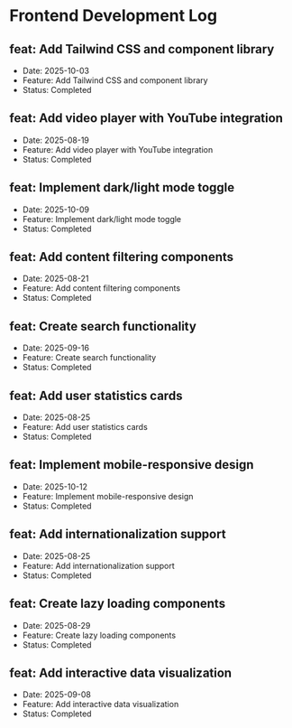 # Frontend Development Log


## feat: Add Tailwind CSS and component library
- Date: 2025-10-03
- Feature: Add Tailwind CSS and component library
- Status: Completed

## feat: Add video player with YouTube integration
- Date: 2025-08-19
- Feature: Add video player with YouTube integration
- Status: Completed

## feat: Implement dark/light mode toggle
- Date: 2025-10-09
- Feature: Implement dark/light mode toggle
- Status: Completed

## feat: Add content filtering components
- Date: 2025-08-21
- Feature: Add content filtering components
- Status: Completed

## feat: Create search functionality
- Date: 2025-09-16
- Feature: Create search functionality
- Status: Completed

## feat: Add user statistics cards
- Date: 2025-08-25
- Feature: Add user statistics cards
- Status: Completed

## feat: Implement mobile-responsive design
- Date: 2025-10-12
- Feature: Implement mobile-responsive design
- Status: Completed

## feat: Add internationalization support
- Date: 2025-08-25
- Feature: Add internationalization support
- Status: Completed

## feat: Create lazy loading components
- Date: 2025-08-29
- Feature: Create lazy loading components
- Status: Completed

## feat: Add interactive data visualization
- Date: 2025-09-08
- Feature: Add interactive data visualization
- Status: Completed
